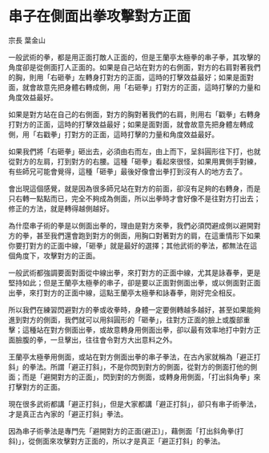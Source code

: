 # 串子在側面出拳攻擊對方正面

宗長
葉金山

一般武術的拳，都是用正面打敵人正面的，但是王蘭亭太極拳的串子拳，其攻擊的角度卻是從側面打人正面的。如果是自己站在對方的右側面，對方的右肩對著我們的胸，則用「右砸拳」左轉身打對方的正面，這時的打擊效益最好；如果是面對面，就會故意先把身體右轉成側，用「右砸拳」打對方的正面，這時打擊的力量和角度效益最好。

如果是對方站在自己的右側面，對方的胸對著我們的右肩，則用右「戳拳」右轉身打對方的正面，這時的打擊效益最好；如果是面對面，就會故意先把身體左轉成側，用「右戳拳」打對方的正面，這時打擊的力量和角度效益最好。

如果我們將「右砸拳」砸出去，必須由右而左，由上而下，呈斜圓形往下打，也就從對方的左肩，打到對方的右腰。這種「砸拳」看起來很怪，如果用異側手對練，有些師兄可能會覺得，這種「砸拳」最後好像會出拳打到沒有人的地方去了。

會出現這個感覺，就是因為很多師兄站在對方的前面，卻沒有足夠的右轉身，而是只右轉一點點而已，完全不夠成為側面，所以出拳時才會好像不是往對方打出去；修正的方法，就是轉得越側越好。

為什麼串子術的拳是以側面出拳的，理由是對方來拳，我們必須閃避成側以避開對方的拳，甚至我們還會跑到對方的側面，用胸口對著對方的肩，在這重情形下如果你要打對方的正面中線，「砸拳」就是最好的選擇；其他武術的拳法，都無法在這個角度下，攻擊對方的正面。

一般武術都強調要面對面從中線出拳，來打對方的正面中線，尤其是詠春拳，更是堅持如此；但是王蘭亭太極拳的串子，卻是要以正面對側面出拳，或以側面對正面出拳，來打對方的正面中線，這點王蘭亭太極拳和詠春拳，剛好完全相反。

所以我們在練習閃避對方的拳或收拳時，身體一定要側轉越多越好，甚至如果能夠進到對方的側面，我們就可以用斜圓形的「砸拳」，往對方正面的臉上或腹部重擊；這種站在對方側面出拳，或故意轉身用側面出拳，卻以最有效率地打中對方正面臉腹的拳，一旦擊出，往往會令對方大出意料之外。

王蘭亭太極拳用側面，或站在對方側面出拳的串子拳法，在古內家就稱為「避正打斜」的拳法。所謂「避正打斜」，不是你閃到對方的側面，從對方的側面打他的側面；而是「避開對方的正面」，閃到對的方側面，或轉身用側面，「打出斜角拳」來打擊對方的正面。

現在很多武術都講「避正打斜」，但是大家都講「避正打斜」，卻只有串子術拳法，才是真正古內家的「避正打斜」拳法。

因為串子術拳法是專門先「避開對方的正面(避正)」，藉側面「打出斜角拳(打斜)」，從側面來攻擊對方正面的，所以才是真正「避正打斜」的拳法。
